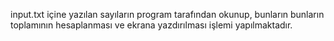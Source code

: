 input.txt içine yazılan sayıların program tarafından okunup, bunların bunların toplamının
hesaplanması ve ekrana yazdırılması işlemi yapılmaktadır.
